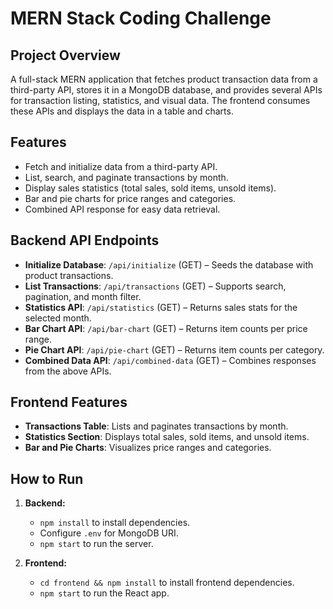 # MERN Stack Coding Challenge

## Project Overview

A full-stack MERN application that fetches product transaction data from a third-party API, stores it in a MongoDB database, and provides several APIs for transaction listing, statistics, and visual data. The frontend consumes these APIs and displays the data in a table and charts.

## Features

- Fetch and initialize data from a third-party API.
- List, search, and paginate transactions by month.
- Display sales statistics (total sales, sold items, unsold items).
- Bar and pie charts for price ranges and categories.
- Combined API response for easy data retrieval.

## Backend API Endpoints

- **Initialize Database**: `/api/initialize` (GET) – Seeds the database with product transactions.
- **List Transactions**: `/api/transactions` (GET) – Supports search, pagination, and month filter.
- **Statistics API**: `/api/statistics` (GET) – Returns sales stats for the selected month.
- **Bar Chart API**: `/api/bar-chart` (GET) – Returns item counts per price range.
- **Pie Chart API**: `/api/pie-chart` (GET) – Returns item counts per category.
- **Combined Data API**: `/api/combined-data` (GET) – Combines responses from the above APIs.

## Frontend Features

- **Transactions Table**: Lists and paginates transactions by month.
- **Statistics Section**: Displays total sales, sold items, and unsold items.
- **Bar and Pie Charts**: Visualizes price ranges and categories.

## How to Run

1. **Backend:**
   - `npm install` to install dependencies.
   - Configure `.env` for MongoDB URI.
   - `npm start` to run the server.
   
2. **Frontend:**
   - `cd frontend && npm install` to install frontend dependencies.
   - `npm start` to run the React app.
